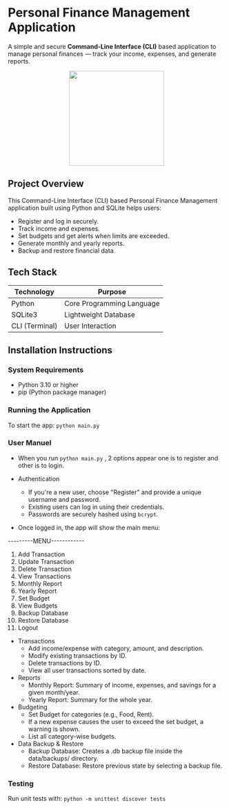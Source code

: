 # Personal Finance Management Application

A simple and secure **Command-Line Interface (CLI)** based application to manage personal finances — track your income, expenses, and generate reports.

<p align="center">
  <img src="https://img.freepik.com/premium-vector/online-mobile-payment-banking-service-concept-woman-pays-with-mobile-phone-successfully-safely-flat-vector-modern-illustration_566886-9730.jpg" width="220" height="220">
</p>

## Project Overview
 This Command-Line Interface (CLI) based Personal Finance Management application built using Python and SQLite helps users:  
 * Register and log in securely.
 * Track income and expenses.
 * Set budgets and get alerts when limits are exceeded.
 * Generate monthly and yearly reports.
 * Backup and restore financial data

##  Tech Stack

| Technology   | Purpose                    |
|-------------|-----------------------------|
| Python       | Core Programming Language   |
| SQLite3      | Lightweight Database        |
| CLI (Terminal)| User Interaction           |

## Installation Instructions

###  System Requirements
* Python 3.10 or higher
* pip (Python package manager)

### Running the Application
To start the app: `python main.py`

### User Manuel  
-  When you run `python main.py` , 2 options appear one is to register and other is to login.
-  Authentication
   - If you're a new user, choose "Register" and provide a unique username and password.
   - Existing users can log in using their credentials.
   - Passwords are securely hashed using `bcrypt`.

- Once logged in, the app will show the main menu:
    
---------MENU------------
1. Add Transaction
2. Update Transaction
3. Delete Transaction
4. View Transactions
5. Monthly Report
6. Yearly Report
7. Set Budget
8. View Budgets
9. Backup Database
10. Restore Database
11. Logout

-   Transactions
    - Add income/expense with category, amount, and description.
    - Modify existing transactions by ID.
    - Delete transactions by ID.
    - View all user transactions sorted by date.
-  Reports
    - Monthly Report: Summary of income, expenses, and savings for a given month/year.
    - Yearly Report: Summary for the whole year.
-  Budgeting
    - Set Budget for categories (e.g., Food, Rent).
    - If a new expense causes the user to exceed the set budget, a warning is shown.
    - List all category-wise budgets.
-  Data Backup & Restore
    - Backup Database: Creates a .db backup file inside the data/backups/ directory.
    - Restore Database: Restore previous state by selecting a backup file.

###  Testing  
Run unit tests with:  `python -m unittest discover tests`





